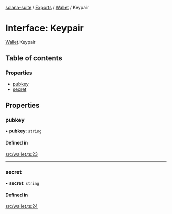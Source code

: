 [solana-suite](../README.md) / [Exports](../modules.md) / [Wallet](../modules/Wallet.md) / Keypair

# Interface: Keypair

[Wallet](../modules/Wallet.md).Keypair

## Table of contents

### Properties

- [pubkey](Wallet.Keypair.md#pubkey)
- [secret](Wallet.Keypair.md#secret)

## Properties

### pubkey

• **pubkey**: `string`

#### Defined in

[src/wallet.ts:23](https://github.com/fukaoi/solana-suite/blob/614964e/src/wallet.ts#L23)

___

### secret

• **secret**: `string`

#### Defined in

[src/wallet.ts:24](https://github.com/fukaoi/solana-suite/blob/614964e/src/wallet.ts#L24)
